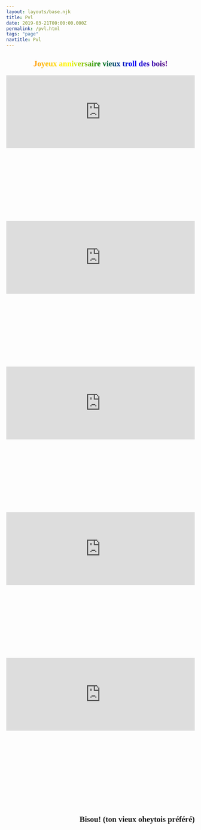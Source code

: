 ```yaml
---
layout: layouts/base.njk
title: Pvl
date: 2019-03-21T00:00:00.000Z
permalink: /pvl.html
tags: "page"
navtitle: Pvl
---
```

<link href="https://fonts.googleapis.com/css?family=Bungee+Inline" rel="stylesheet">
<style>
    .pvl {
        font-family: 'Bungee Inline', cursive;
        }
        .rainbow {
            background-image: linear-gradient(to left, violet, indigo, blue, green, yellow, orange, red);
            -webkit-background-clip: text;
            -webkit-text-fill-color: transparent;
            text-align: center;
    }
</style>
<section class="pvl">
    <h1 class="rainbow">Joyeux anniversaire vieux troll des bois!</h1>
    <div style="width:100%;height:0;padding-bottom:77%;position:relative;">
    <iframe src="https://giphy.com/embed/ToMjGpM3hk5UL5UMQ4o" width="100%" height="50%" style="position:absolute" frameBorder="0" class="giphy-embed" allowFullScreen></iframe>
    </div><div style="width:100%;height:0;padding-bottom:77%;position:relative;">
    <iframe src="https://giphy.com/embed/3ornk3U5p2Jzo7QqeA" width="100%" height="50%" style="position:absolute" frameBorder="0" class="giphy-embed" allowFullScreen></iframe>
    </div><div style="width:100%;height:0;padding-bottom:77%;position:relative;">
    <iframe src="https://giphy.com/embed/9G1lfQf7ibeafXtEqL" width="100%" height="50%" style="position:absolute" frameBorder="0" class="giphy-embed" allowFullScreen></iframe>
    </div><div style="width:100%;height:0;padding-bottom:77%;position:relative;">
    <iframe src="https://giphy.com/embed/l46Ck0D7a9MkHyUqQ" width="100%" height="50%" style="position:absolute" frameBorder="0" class="giphy-embed" allowFullScreen></iframe></div>
    <div style="width:100%;height:0;padding-bottom:77%;position:relative;"><iframe src="https://giphy.com/embed/l4FGqJMSZwmYDu0TK" width="100%" height="50%" style="position:absolute" frameBorder="0" class="giphy-embed" allowFullScreen></iframe></div>
    <h1 style="text-align:right;">Bisou! (ton vieux oheytois préféré)</h1>
</section>
